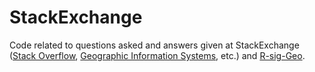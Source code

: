 # StackExchange
Code related to questions asked and answers given at StackExchange ([Stack Overflow](https://stackoverflow.com/), [Geographic Information Systems](https://gis.stackexchange.com/), etc.) and [R-sig-Geo](https://stat.ethz.ch/pipermail/r-sig-geo/).

